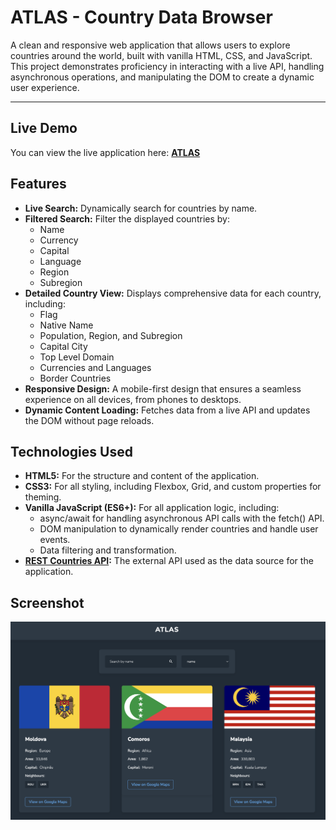 # ATLAS - Country Data Browser
A clean and responsive web application that allows users to explore countries around the world, built with vanilla HTML, CSS, and JavaScript. This project demonstrates proficiency in interacting with a live API, handling asynchronous operations, and manipulating the DOM to create a dynamic user experience.

---

## Live Demo

You can view the live application here: **[ATLAS](https://better-code-saul-e.github.io/Atlas/)**

## Features
* **Live Search:** Dynamically search for countries by name.
* **Filtered Search:** Filter the displayed countries by:
  * Name
  * Currency
  * Capital
  * Language
  * Region 
  * Subregion
* **Detailed Country View:** Displays comprehensive data for each country, including:
  * Flag
  * Native Name
  * Population, Region, and Subregion
  * Capital City
  * Top Level Domain
  * Currencies and Languages
  * Border Countries
* **Responsive Design:** A mobile-first design that ensures a seamless experience on all devices, from phones to desktops.
* **Dynamic Content Loading:** Fetches data from a live API and updates the DOM without page reloads.

## Technologies Used
* **HTML5:** For the structure and content of the application.
* **CSS3:** For all styling, including Flexbox, Grid, and custom properties for theming.
* **Vanilla JavaScript (ES6+):** For all application logic, including:
    * async/await for handling asynchronous API calls with the fetch() API.
    * DOM manipulation to dynamically render countries and handle user events.
    * Data filtering and transformation.
* **[REST Countries API](https://restcountries.com/):** The external API used as the data source for the application.

## Screenshot
![ATLAS Application Screenshot](images/ScreenShot.png)


